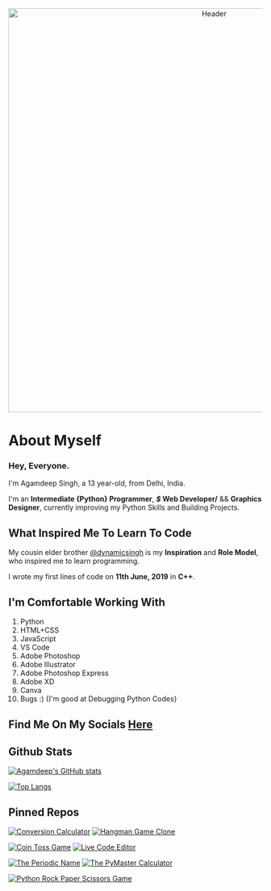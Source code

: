 <div id="header" align="center">
  <img alt="Header" src="GithubBanner.gif" width="800"/>
</div>

# About Myself

### Hey, Everyone.

I'm Agamdeep Singh, a 13 year-old, from Delhi, India.

I'm an **Intermediate {Python} Programmer**, ***$* Web Developer/** && **Graphics Designer**, currently improving my Python Skills and Building Projects.

## What Inspired Me To Learn To Code
My cousin elder brother [@dynamicsingh](https://github.com/dynamicsingh) is my **Inspiration** and **Role Model**, who inspired me to learn programming.

I wrote my first lines of code on **11th June, 2019** in **C++**.

## I'm Comfortable Working With
1. Python
2. HTML+CSS
3. JavaScript
4. VS Code
5. Adobe Photoshop
6. Adobe Illustrator
7. Adobe Photoshop Express
8. Adobe XD
9. Canva
10. Bugs :) {I'm good at Debugging Python Codes}

## Find Me On My Socials [Here](https://linktr.ee/coderagam001) 

## Github Stats
[![Agamdeep's GitHub stats](https://github-readme-stats.vercel.app/api?username=CodeWithAgam&theme=onedark&count_private=true&show_icons=true&include_all_commits=true)](https://github.com/CodeWithAgam/github-readme-stats)

[![Top Langs](https://github-readme-stats.vercel.app/api/top-langs/?username=CodeWithAgam&theme=onedark)](https://github.com/CodeWithAgam/github-readme-stats)

## Pinned Repos
[![Conversion Calculator](https://github-readme-stats.vercel.app/api/pin/?username=CodeWithAgam&repo=Conversion-Calculator&theme=onedark)](https://github.com/CodeWithAgam/Conversion-Calculator) [![Hangman Game Clone](https://github-readme-stats.vercel.app/api/pin/?username=CodeWithAgam&repo=Hangman-Clone-Python&theme=onedark)](https://github.com/CodeWithAgam/Hangman-Clone-Python)

[![Coin Toss Game](https://github-readme-stats.vercel.app/api/pin/?username=CodeWithAgam&repo=CoinTossGame&theme=onedark)](https://github.com/CodeWithAgam/CoinTossGame) [![Live Code Editor](https://github-readme-stats.vercel.app/api/pin/?username=CodeWithAgam&repo=Live-Code-Editor&theme=onedark)](https://github.com/CodeWithAgam/Live-Code-Editor)

[![The Periodic Name](https://github-readme-stats.vercel.app/api/pin/?username=CodeWithAgam&repo=The-Periodic-Name&theme=onedark)](https://github.com/CodeWithAgam/The-Periodic-Name) [![The PyMaster Calculator](https://github-readme-stats.vercel.app/api/pin/?username=CodeWithAgam&repo=The-PyMaster-Calculator&theme=onedark)](https://github.com/CodeWithAgam/The-PyMaster-Calculator)

[![Python Rock Paper Scissors Game](https://github-readme-stats.vercel.app/api/pin/?username=CodeWithAgam&repo=Python-Rock-Paper-Scissors&theme=onedark)](https://github.com/CodeWithAgam/Python-Rock-Paper-Scissors)
